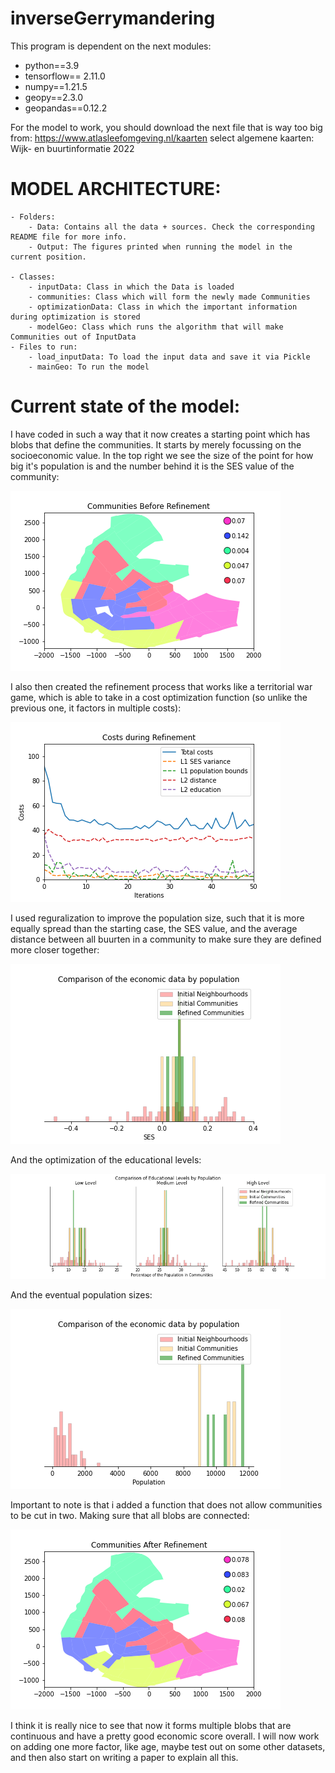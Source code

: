 # inverseGerrymandering
This program is dependent on the next modules:
- python==3.9
- tensorflow== 2.11.0
- numpy==1.21.5
- geopy==2.3.0
- geopandas==0.12.2

For the model to work, you should download the next file that is way too big from:
https://www.atlasleefomgeving.nl/kaarten
	select algemene kaarten: Wijk- en buurtinformatie 2022
	
# MODEL ARCHITECTURE:

	- Folders:
		- Data: Contains all the data + sources. Check the corresponding README file for more info.
		- Output: The figures printed when running the model in the current position.
		
	- Classes:
		- inputData: Class in which the Data is loaded
		- communities: Class which will form the newly made Communities
		- optimizationData: Class in which the important information during optimization is stored
		- modelGeo: Class which runs the algorithm that will make Communities out of InputData
	- Files to run:
		- load_inputData: To load the input data and save it via Pickle
		- mainGeo: To run the model


# Current state of the model:

I have coded in such a way that it now creates a starting point which has blobs that define the communities. It starts by merely focussing on the socioeconomic value. In the top right we see the size of the point for how big it's population is and the number behind it is the SES value of the community:

![01_CommunitiesBeforeRefinement](/Output/01_CommunitiesBeforeRefinement.png "Communities Before Refinement")

I also then created the refinement process that works like a territorial war game, which is able to take in a cost optimization function (so unlike the previous one, it factors in multiple costs): 

![03_CostOtimizationPlot](/Output/03_CostOtimizationPlot.png "Costs During Refinement")

I used reguralization to improve the population size, such that it is more equally spread than the starting case, the SES value, and the average distance between all buurten in a community to make sure they are defined more closer together:

![04_SESbarplot](/Output/04_SESbarplot.png "Socio-Economic barplot")

And the optimization of the educational levels:

![04_Educationbarplot](/Output/04_Educationbarplot.png "Education barplot")

And the eventual population sizes:

![04_Populationbarplot](/Output/04_Populationbarplot.png "Population barplot")

Important to note is that i added a function that does not allow communities to be cut in two. Making sure that all blobs are connected: 

![02_CommunitiesAfterRefinement](/Output/02_CommunitiesAfterRefinement.png "Communities After Refinement")

I think it is really nice to see that now it forms multiple blobs that are continuous and have a pretty good economic score overall. I will now work on adding one more factor, like age, maybe test out on some other datasets, and then also start on writing a paper to explain all this.
